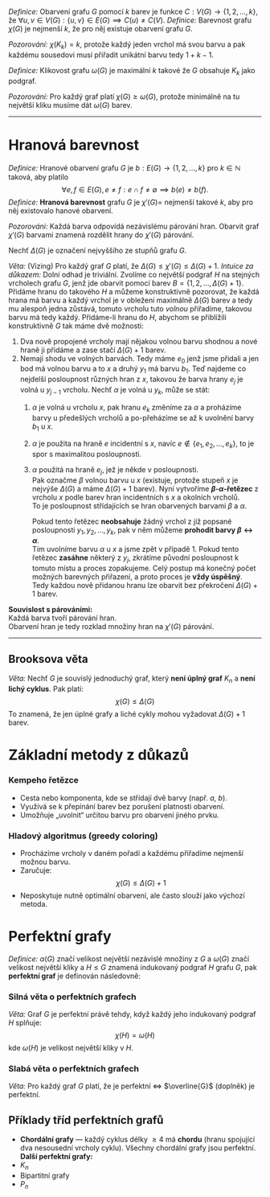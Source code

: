 *Definice:* Obarvení grafu $G$ pomocí $k$ barev je funkce $C: V(G) \to \{ 1,2,\dots,k \}$, že $\forall u,v \in V(G): \{ u,v \} \in E(G) \implies C(u) \neq C(V)$.
*Definice:* Barevnost grafu $\chi(G)$ je nejmenší $k$, že pro něj existuje obarvení grafu $G$.

*Pozorování:* $\chi(K_{k}) = k$, protože každý jeden vrchol má svou barvu a pak každému sousedovi musí přiřadit unikátní barvu tedy $1 + k-1$. 

*Definice:* Klikovost grafu $\omega(G)$ je maximální $k$ takové že $G$ obsahuje $K_{k}$ jako podgraf.

*Pozorování:* Pro každý graf platí $\chi(G) \geq \omega(G)$, protože minimálně na tu největší kliku musíme dát $\omega(G)$ barev.

---
# Hranová barevnost
*Definice:* Hranové obarvení grafu $G$ je $b: E(G) \to \{ 1,2,\dots,k \}$ pro $k \in \mathbb{N}$ taková, aby platilo 
$$
\forall e,f \in E(G), e \neq f: e \cap f \neq \emptyset \implies b(e) \neq b(f).
$$
*Definice:* **Hranová barevnost** grafu $G$ je $\chi'(G) =$ nejmenší takové $k$, aby pro něj existovalo hanové obarvení.

*Pozorováni:* Každá barva odpovídá nezávislému párování hran. Obarvit graf $\chi'(G)$ barvami znamená rozdělit hrany do $\chi'(G)$ párování.

Nechť $\Delta (G)$ je označení nejvyššího ze stupňů grafu $G$.

*Věta:* (Vizing) Pro každý graf $G$ platí, že $\Delta(G) \leq \chi'(G) \leq \Delta(G) +1$.
*Intuice za důkazem:* Dolní odhad je triviální. Zvolíme co největší podgraf $H$ na stejných vrcholech grafu $G$, jenž jde obarvit pomocí barev $B = \{ 1,2,\dots,\Delta(G)+1 \}$. Přidáme hranu do takového $H$ a můžeme konstruktivně pozorovat, že každá hrana má barvu a každý vrchol je v obležení maximálně $\Delta(G)$ barev a tedy mu alespoň jedna zůstává, tomuto vrcholu tuto _volnou_ přiřadíme, takovou barvu má tedy každý. 
Přidáme-li hranu do $H$, abychom se přiblížili konstruktivně $G$ tak máme dvě možnosti:
1. Dva nově propojené vrcholy mají nějakou volnou barvu shodnou a nové hraně ji přidáme a zase stačí $\Delta(G)+1$ barev.
2. Nemají shodu ve volných barvách. 
	Tedy máme $e_{0}$ jenž jsme přidali a jen bod má volnou barvu  a to $x$ a druhý $y_{1}$ má barvu $b_{1}$. Teď najdeme co nejdelší posloupnost různých hran z $x$, takovou že barva hrany $e_{j}$ je volná u $y_{j-1}$ vrcholu.
	Nechť $\alpha$ je volná u $y_{k}$, může se stát:
	1. $\alpha$ je volná u vrcholu $x$, pak hranu $e_{k}$ změníme za $\alpha$ a proházíme barvy u předešlých vrcholů a po-přeházíme se až k uvolnění barvy $b_{1}$ u $x$.
	2. $\alpha$ je použita na hraně $e$ incidentní s $x$, navíc $e \not\in \{ e_{1},e_{2},\dots,e_{k} \}$, to je spor s maximalitou posloupnosti.
	3. $\alpha$ použitá na hraně $e_j$, jež je někde v posloupnosti.  
		Pak označme $\beta$ volnou barvu u $x$ (existuje, protože stupeň $x$ je nejvýše $\Delta(G)$ a máme $\Delta(G)+1$ barev).
		Nyní vytvoříme **$\beta$-$\alpha$-řetězec** z vrcholu $x$ podle barev hran incidentních s $x$ a okolních vrcholů.  
		To je posloupnost střídajících se hran obarvených barvami $\beta$ a $\alpha$.
		
		Pokud tento řetězec **neobsahuje** žádný vrchol z již popsané posloupnosti ${ y_1, y_2, \dots, y_k }$, pak v něm můžeme **prohodit barvy $\beta \leftrightarrow \alpha$**.  
		Tím uvolníme barvu $\alpha$ u $x$ a jsme zpět v případě 1.
		Pokud tento řetězec **zasáhne** některý z $y_j$, zkrátíme původní posloupnost k tomuto místu a proces zopakujeme.
Celý postup má konečný počet možných barevných přiřazení, a proto proces je **vždy úspěšný**.  
Tedy každou nově přidanou hranu lze obarvit bez překročení $\Delta(G)+1$ barev.

**Souvislost s párováními:**  
  Každá barva tvoří párování hran.  
  Obarvení hran je tedy rozklad množiny hran na $\chi'(G)$ párování.

---

## Brooksova věta
*Věta:* Nechť $G$ je souvislý jednoduchý graf, který **není úplný graf** $K_n$ a **není lichý cyklus**. Pak platí:  
$$
  \chi(G) \leq \Delta(G)
  $$
  To znamená, že jen úplné grafy a liché cykly mohou vyžadovat $\Delta(G)+1$ barev.
  
# Základní metody z důkazů

### Kempeho řetězce

- Cesta nebo komponenta, kde se střídají dvě barvy (např. $a$, $b$).
- Využívá se k přepínání barev bez porušení platnosti obarvení.
- Umožňuje „uvolnit“ určitou barvu pro obarvení jiného prvku.

### Hladový algoritmus (greedy coloring)

- Procházíme vrcholy v daném pořadí a každému přiřadíme nejmenší možnou barvu.
- Zaručuje:  
  $$
  \chi(G) \leq \Delta(G) + 1
  $$
- Neposkytuje nutně optimální obarvení, ale často slouží jako výchozí metoda.

# Perfektní grafy
*Definice:* $\alpha(G)$ značí velikost největší nezávislé množiny z $G$ a $\omega(G)$ značí velikost největší kliky a $H \le G$ znamená indukovaný podgraf $H$ grafu $G$, pak **perfektní graf** je definován následovně:
### Silná věta o perfektních grafech
*Věta:* Graf $G$ je perfektní právě tehdy, když každý jeho indukovaný podgraf $H$ splňuje:  
$$
  \chi(H) = \omega(H)
$$
kde $\omega(H)$ je velikost největší kliky v $H$.

### Slabá věta o perfektních grafech
*Věta:* Pro každý graf $G$ platí, že je perfektní $\iff$ $\overline{G}$ (doplněk) je perfektní.

## Příklady tříd perfektních grafů
- **Chordální grafy** — každý cyklus délky $\geq 4$ má **chordu** (hranu spojující dva nesousední vrcholy cyklu). 
Všechny chordální grafy jsou perfektní. **Další perfektní grafy:**
- $K_{n}$
- Bipartitní grafy
- $P_{n}$
